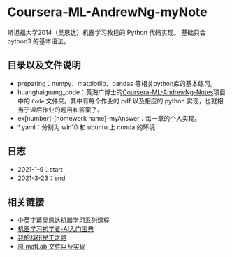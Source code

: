 # Coursera-ML-AndrewNg-myNote

  斯坦福大学2014（吴恩达）机器学习教程的 Python 代码实现。
  基础只会 python3 的基本语法。

## 目录以及文件说明

+ preparing：numpy、matplotlib、pandas 等相关python库的基本练习。
+ huanghaiguang_code：黄海广博士的[Coursera-ML-AndrewNg-Notes](https://github.com/fengdu78/Coursera-ML-AndrewNg-Notes)项目中的 `Code` 文件夹。其中有每个作业的 pdf 以及相应的 python 实现，也就相当于课后作业的题目和答案了。
+ ex[number]-[homework name]-myAnswer：每一章的个人实现。
+ \*.yaml：分别为 win10 和 ubuntu 上 conda 的环境

## 日志

+ 2021-1-9：start
+ 2021-3-23：end

## 相关链接

+ [中英字幕吴恩达机器学习系列课程](https://www.bilibili.com/video/BV164411b7dx?from=search&seid=5856176897296408924)
+ [机器学习初学者-AI入门宝典](http://www.ai-start.com/)
+ [我的科研民工之路](https://mikasalee.github.io/2021/01/09/MachineLearning/)
+ [原 matLab 文件以及实现](https://github.com/Ayatans/Machine-Learning-homework)


